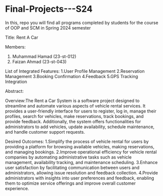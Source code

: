 # Final-Projects---S24
In this, repo you will find all programs completed by students for the course of OOP and SCM in Spring 2024 semester

Title:  Rent A Car

Members:
1. Muhammad Hamad (23-st-012)
2. Faizan Ahmad   (23-st-043)

 List of Integrated Features:
 1.User Profile Management
 2.Reservation Management
 3.Booking Confirmation
 4.Feedback 
 5.GPS Tracking Integration

 Abstract:
 
Overview:The Rent a Car System is a software project designed to streamline and automate various aspects of vehicle rental services. It provides a user-friendly interface for users to register, log in, manage their profiles, search for vehicles, make reservations, track bookings, and provide feedback. Additionally, the system offers functionalities for administrators to add vehicles, update availability, schedule maintenance, and handle customer support requests.

Desired Outcomes:
       1.Simplify the process of vehicle rental for users by providing a platform for browsing available vehicles, making reservations, and managing bookings.
       2.Improve operational efficiency for vehicle rental companies by automating administrative tasks such as vehicle management, availability tracking, and maintenance scheduling.
       3.Enhance user satisfaction by facilitating communication between users and administrators, allowing issue resolution and feedback collection.
       4.Provide administrators with insights into user preferences and feedback, enabling them to optimize service offerings and improve overall customer experience.
